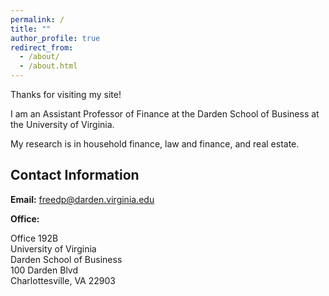 ```yaml
---
permalink: /
title: ""
author_profile: true
redirect_from: 
  - /about/
  - /about.html
---
```


Thanks for visiting my site!

I am an Assistant Professor of Finance at the Darden School of Business at the University of Virginia. 

My research is in household finance, law and finance, and real estate.

## Contact Information

**Email:** [freedp@darden.virginia.edu](mailto:freedp@darden.virginia.edu)

**Office:** 

Office 192B  
University of Virginia  
Darden School of Business  
100 Darden Blvd  
Charlottesville, VA 22903

